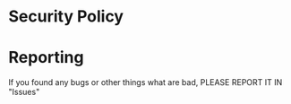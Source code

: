 # Security Policy

# Reporting
If you found any bugs or other things what are bad, PLEASE REPORT IT IN "Issues"
